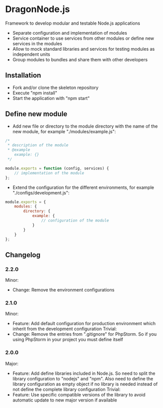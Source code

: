 # DragonNode.js
Framework to develop modular and testable Node.js applications
- Separate configuration and implementation of modules
- Service container to use services from other modules or define new services in the modules
- Allow to mock standard libraries and services for testing modules as independent units
- Group modules to bundles and share them with other developers

## Installation
- Fork and/or clone the skeleton repository
- Execute "npm install"
- Start the application with "npm start"

## Define new module
- Add new file or directory to the module directory with the name of the new module, for example "./modules/example.js":
```javascript
/*
 * description of the module
 * @example
    example: {}
 */

module.exports = function (config, services) {
    // implementation of the module
};
```
- Extend the configuration for the different environments, for example "./configs/development.js":
```javascript
module.exports = {
    modules: {
        directory: {
            example: {
                // configuration of the module
            }
        }
    }
};
```

## Changelog

### 2.2.0
Minor:
- Change: Remove the environment configurations

### 2.1.0
Minor:
- Feature: Add default configuration for production environment which inherit from the development configuration
Trivial:
- Change: Remove the entries from ".gitignore" for PhpStorm. So if you using PhpStorm in your project you must define
itself

### 2.0.0
Major:
- Feature: Add define libraries included in Node.js. So need to split the library configuration to "nodejs" and "npm".
Also need to define the library configuration as empty object if no library is needed instead of not define the complete
library configuration
Trivial:
- Feature: Use specific compatible versions of the library to avoid automatic update to new major version if available
